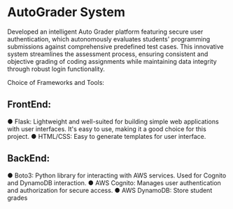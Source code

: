 # AutoGrader System


Developed an intelligent Auto Grader platform featuring secure user authentication, which autonomously evaluates students' programming submissions against comprehensive predefined test cases. This innovative system streamlines the assessment process, ensuring consistent and objective grading of coding assignments while maintaining data integrity through robust login functionality.

Choice of Frameworks and Tools:

## FrontEnd:
● Flask: Lightweight and well-suited for building simple web applications with user
interfaces. It's easy to use, making it a good choice for this project.
● HTML/CSS: Easy to generate templates for user interface.

## BackEnd:
● Boto3: Python library for interacting with AWS services. Used for Cognito and DynamoDB interaction.
● AWS Cognito: Manages user authentication and authorization for secure access.
● AWS DynamoDB: Store student grades

